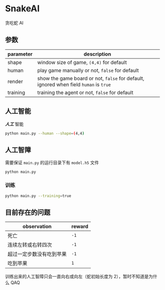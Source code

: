 # SnakeAI

贪吃蛇 AI

## 参数

| parameter | description |
| --- | --- |
| shape | window size of game, `(4,4)` for default |
| human | play game manually or not, `false` for default |
| render | show the game board or not, `false` for default, ignored when field `human` is `true` |
| training | training the agent or not, `false` for default |

## 人工智能

***人工*** 智能

```sh
python main.py --human --shape=(4,4)
```

## 人工智障

需要保证 `main.py` 的运行目录下有 `model.h5` 文件

```
python main.py
```

### 训练

```sh
python main.py --training=true
```

## 目前存在的问题

| observation | reward |
| --- | --- |
| 死亡 | `-1` |
| 连续左转或右转四次 | `-1` |
| 超过一定步数没有吃到苹果 | `-1` |
| 吃到苹果 | `1` |

训练出来的人工智障只会一直向右或向左（蛇初始长度为 2），暂时不知道是为什么 QAQ
